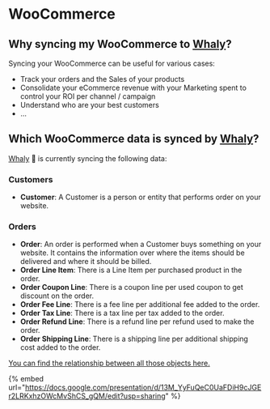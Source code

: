 # WooCommerce

## **Why syncing my WooCommerce to** [**Whaly**](https://whaly.io)**?**

Syncing your WooCommerce can be useful for various cases:

* Track your orders and the Sales of your products
* Consolidate your eCommerce revenue with your Marketing spent to control your ROI per channel / campaign
* Understand who are your best customers
* ...

## Which WooCommerce data is synced by [Whaly](https://whaly.io)?

[Whaly](https://whaly.io) 🐳 is currently syncing the following data:

### Customers

* **Customer**: A Customer is a person or entity that performs order on your website.

### **Orders**

* **Order**: An order is performed when a Customer buys something on your website. It contains the information over where the items should be delivered and where it should be billed.
* **Order Line Item**: There is a Line Item per purchased product in the order.
* **Order Coupon Line**: There is a coupon line per used coupon to get discount on the order.
* **Order Fee Line**: There is a fee line per additional fee added to the order.
* **Order Tax Line**: There is a tax line per tax added to the order.
* **Order Refund Line**: There is a refund line per refund used to make the order.
* **Order Shipping Line**: There is a shipping line per additional shipping cost added to the order.

[You can find the relationship between all those objects here.](https://docs.google.com/presentation/d/13M\_YyFuQeC0UaFDiH9cJGEr2LRKxhzOWcMvShCS\_gQM/edit?usp=sharing)

{% embed url="https://docs.google.com/presentation/d/13M_YyFuQeC0UaFDiH9cJGEr2LRKxhzOWcMvShCS_gQM/edit?usp=sharing" %}

